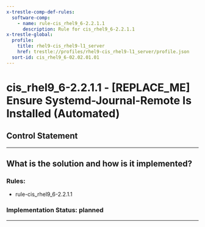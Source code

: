 ```yaml
---
x-trestle-comp-def-rules:
  software-comp:
    - name: rule-cis_rhel9_6-2.2.1.1
      description: Rule for cis_rhel9_6-2.2.1.1
x-trestle-global:
  profile:
    title: rhel9-cis_rhel9-l1_server
    href: trestle://profiles/rhel9-cis_rhel9-l1_server/profile.json
  sort-id: cis_rhel9_6-02.02.01.01
---
```


# cis_rhel9_6-2.2.1.1 - \[REPLACE_ME\] Ensure Systemd-Journal-Remote Is Installed (Automated)

## Control Statement

______________________________________________________________________

## What is the solution and how is it implemented?

<!-- For implementation status enter one of: implemented, partial, planned, alternative, not-applicable -->

<!-- Note that the list of rules under ### Rules: is read-only and changes will not be captured after assembly to JSON -->

<!-- Add control implementation description here for control: cis_rhel9_6-2.2.1.1 -->

### Rules:

  - rule-cis_rhel9_6-2.2.1.1

### Implementation Status: planned

______________________________________________________________________

